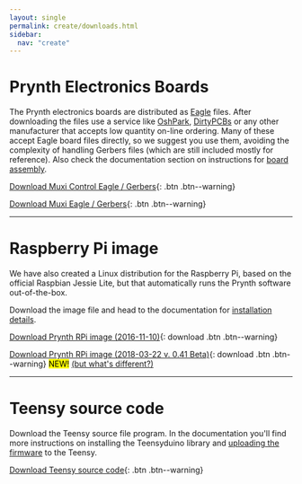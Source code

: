 ```yaml
---
layout: single
permalink: create/downloads.html
sidebar:
  nav: "create"
---
```


<style>
table, tr, td, th {border: 0px;font-size: 1em;}
</style>

# Prynth Electronics Boards

The Prynth electronics boards are distributed as [Eagle](https://cadsoft.io/) files.
After downloading the files use a service like [OshPark](https://oshpark.com/), [DirtyPCBs](http://dirtypcbs.com/) or any other manufacturer that accepts low quantity on-line ordering. Many of these accept Eagle board files directly, so we suggest you use them, avoiding the complexity of handling Gerbers files (which are still included mostly for reference). Also check the documentation section on instructions for [board assembly](documentation/board-assembly.html).

[Download  Muxi Control Eagle / Gerbers](https://github.com/prynth/prynth/blob/master/pcb/muxi_control/muxi_control.zip?raw=true){: .btn .btn--warning}

[Download  Muxi Eagle / Gerbers](https://github.com/prynth/prynth/blob/master/pcb/muxi/muxi.zip?raw=true){: .btn .btn--warning}

---

# Raspberry Pi image

We have also created a Linux distribution for the Raspberry Pi, based on the official Raspbian Jessie Lite, but that automatically runs the Prynth software out-of-the-box.

Download the image file and head to the documentation for [installation details](documentation/install-rpi-image.html).

[Download Prynth RPi image (2016-11-10)](http://idmil.org/pub/software/prynth/2018-03-22-prynth-v041.img.zip){: download .btn .btn--warning}

[Download Prynth RPi image (2018-03-22 v. 0.41 Beta)](http://idmil.org/pub/software/prynth/2018-03-22-prynth-v041.img.zip){: download .btn .btn--warning} <mark>NEW!</mark> [(but what's different?)](https://prynth.github.io/v04-beta/)


---

# Teensy source code

Download the Teensy source file program. In the documentation you'll find more instructions on installing the Teensyduino library and [uploading the firmware](documentation/teensy-firmware.html) to the Teensy.

[Download Teensy source code](https://github.com/prynth/prynth/blob/master/teensy/piteensymux.zip?raw=true){: .btn .btn--warning}
